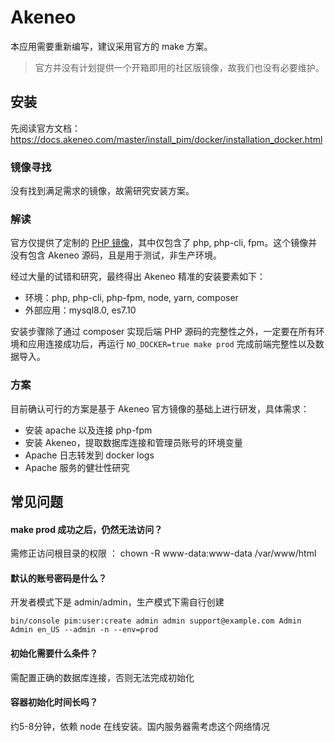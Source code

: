 # Akeneo

本应用需要重新编写，建议采用官方的 make 方案。

> 官方并没有计划提供一个开箱即用的社区版镜像，故我们也没有必要维护。

## 安装

先阅读官方文档：https://docs.akeneo.com/master/install_pim/docker/installation_docker.html

### 镜像寻找

没有找到满足需求的镜像，故需研究安装方案。


### 解读

官方仅提供了定制的 [PHP 镜像](https://hub.docker.com/r/akeneo/pim-php-base)，其中仅包含了 php, php-cli, fpm。这个镜像并没有包含 Akeneo 源码，且是用于测试，非生产环境。

经过大量的试错和研究，最终得出 Akeneo 精准的安装要素如下：

* 环境：php, php-cli, php-fpm, node, yarn, composer
* 外部应用：mysql8.0, es7.10

安装步骤除了通过 composer 实现后端 PHP 源码的完整性之外，一定要在所有环境和应用连接成功后，再运行 `NO_DOCKER=true make prod` 完成前端完整性以及数据导入。


### 方案

目前确认可行的方案是基于 Akeneo 官方镜像的基础上进行研发，具体需求：

* 安装 apache 以及连接 php-fpm
* 安装 Akeneo，提取数据库连接和管理员账号的环境变量
* Apache 日志转发到 docker logs
* Apache 服务的健壮性研究

## 常见问题

#### make prod 成功之后，仍然无法访问？

需修正访问根目录的权限 ： chown -R www-data:www-data /var/www/html

#### 默认的账号密码是什么？

开发者模式下是 admin/admin，生产模式下需自行创建
```
bin/console pim:user:create admin admin support@example.com Admin Admin en_US --admin -n --env=prod
```

#### 初始化需要什么条件？

需配置正确的数据库连接，否则无法完成初始化

#### 容器初始化时间长吗？

约5-8分钟，依赖 node 在线安装。国内服务器需考虑这个网络情况

